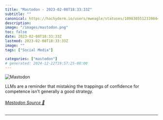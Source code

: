 ```yaml
---
title: "Mastodon - 2023-02-08T18:33:33Z"
subtitle: ""
canonical: https://hachyderm.io/users/mweagle/statuses/109830551233984409
description:
image: "/images/mastodon.png"
toc: false
date: 2023-02-08T18:33:33Z
lastmod: 2023-02-08T18:33:33Z
image: ""
tags: ["Social Media"]

categories: ["mastodon"]
# generated: 2024-12-22T19:57:25-08:00
---
```

![Mastodon](/images/mastodon.png)

<p>LLMs are a reminder that mistaking the trappings of confidence for competence isn&#39;t generally a good strategy.</p>


###### [Mastodon Source 🐘](https://hachyderm.io/@mweagle/109830551233984409)

___
